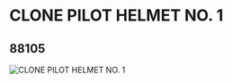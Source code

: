 # CLONE PILOT HELMET NO. 1
## 88105
![CLONE PILOT HELMET NO. 1](https://lc-www-live-s.legocdn.com/media/bricks/5/2/4565893.jpg)